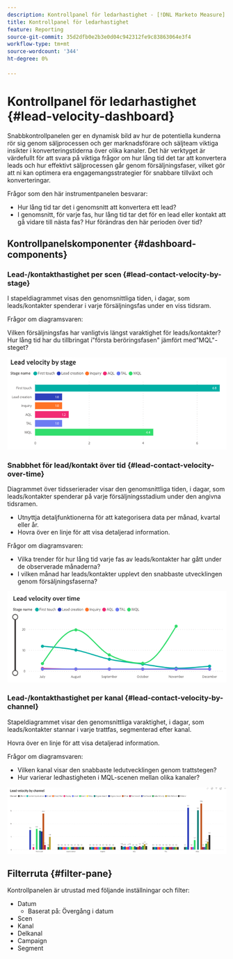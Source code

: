 ```yaml
---
description: Kontrollpanel för ledarhastighet - [!DNL Marketo Measure] - Produkt
title: Kontrollpanel för ledarhastighet
feature: Reporting
source-git-commit: 35d2dfb0e2b3e0d04c942312fe9c83863064e3f4
workflow-type: tm+mt
source-wordcount: '344'
ht-degree: 0%

---
```


# Kontrollpanel för ledarhastighet {#lead-velocity-dashboard}

Snabbkontrollpanelen ger en dynamisk bild av hur de potentiella kunderna rör sig genom säljprocessen och ger marknadsförare och säljteam viktiga insikter i konverteringstiderna över olika kanaler. Det här verktyget är värdefullt för att svara på viktiga frågor om hur lång tid det tar att konvertera leads och hur effektivt säljprocessen går genom försäljningsfaser, vilket gör att ni kan optimera era engagemangsstrategier för snabbare tillväxt och konverteringar.

Frågor som den här instrumentpanelen besvarar:

* Hur lång tid tar det i genomsnitt att konvertera ett lead?
* I genomsnitt, för varje fas, hur lång tid tar det för en lead eller kontakt att gå vidare till nästa fas? Hur förändras den här perioden över tid?

## Kontrollpanelskomponenter {#dashboard-components}

### Lead-/kontakthastighet per scen {#lead-contact-velocity-by-stage}

I stapeldiagrammet visas den genomsnittliga tiden, i dagar, som leads/kontakter spenderar i varje försäljningsfas under en viss tidsram.

Frågor om diagramsvaren:

Vilken försäljningsfas har vanligtvis längst varaktighet för leads/kontakter?
Hur lång tid har du tillbringat i&quot;första beröringsfasen&quot; jämfört med&quot;MQL&quot;-steget?

![](assets/lead-velocity-dashboard-1.png)

### Snabbhet för lead/kontakt över tid {#lead-contact-velocity-over-time}

Diagrammet över tidsserierader visar den genomsnittliga tiden, i dagar, som leads/kontakter spenderar på varje försäljningsstadium under den angivna tidsramen.

* Utnyttja detaljfunktionerna för att kategorisera data per månad, kvartal eller år.
* Hovra över en linje för att visa detaljerad information.

Frågor om diagramsvaren:

* Vilka trender för hur lång tid varje fas av leads/kontakter har gått under de observerade månaderna?
* I vilken månad har leads/kontakter upplevt den snabbaste utvecklingen genom försäljningsfaserna?

![](assets/lead-velocity-dashboard-2.png)

### Lead-/kontakthastighet per kanal {#lead-contact-velocity-by-channel}

Stapeldiagrammet visar den genomsnittliga varaktighet, i dagar, som leads/kontakter stannar i varje trattfas, segmenterad efter kanal.

Hovra över en linje för att visa detaljerad information.

Frågor om diagramsvaren:

* Vilken kanal visar den snabbaste ledutvecklingen genom trattstegen?
* Hur varierar ledhastigheten i MQL-scenen mellan olika kanaler?

![](assets/lead-velocity-dashboard-3.png)

## Filterruta {#filter-pane}

Kontrollpanelen är utrustad med följande inställningar och filter:

* Datum
   * Baserat på: Övergång i datum
* Scen
* Kanal
* Delkanal
* Campaign
* Segment
